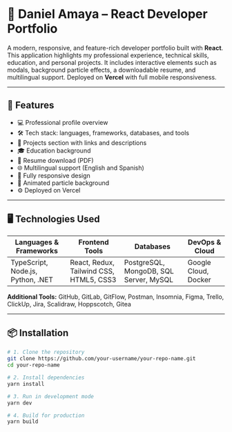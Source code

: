 # 💼 Daniel Amaya – React Developer Portfolio

A modern, responsive, and feature-rich developer portfolio built with **React**. This application highlights my professional experience, technical skills, education, and personal projects. It includes interactive elements such as modals, background particle effects, a downloadable resume, and multilingual support. Deployed on **Vercel** with full mobile responsiveness.

---

## 🚀 Features

- 💻 Professional profile overview
- 🛠️ Tech stack: languages, frameworks, databases, and tools
- 📂 Projects section with links and descriptions
- 🎓 Education background
- 📄 Resume download (PDF)
- 🌐 Multilingual support (English and Spanish)
- 📱 Fully responsive design
- 🎨 Animated particle background
- ⚙️ Deployed on Vercel

---

## 🖥️ Technologies Used

| Languages & Frameworks     | Frontend Tools         | Databases           | DevOps & Cloud        |
|----------------------------|------------------------|---------------------|------------------------|
| TypeScript, Node.js, Python, .NET | React, Redux, Tailwind CSS, HTML5, CSS3 | PostgreSQL, MongoDB, SQL Server, MySQL | Google Cloud, Docker |

**Additional Tools:** GitHub, GitLab, GitFlow, Postman, Insomnia, Figma, Trello, ClickUp, Jira, Scalidraw, Hoppscotch, Gitea

---

## 📦 Installation

```bash
# 1. Clone the repository
git clone https://github.com/your-username/your-repo-name.git
cd your-repo-name

# 2. Install dependencies
yarn install

# 3. Run in development mode
yarn dev

# 4. Build for production
yarn build
